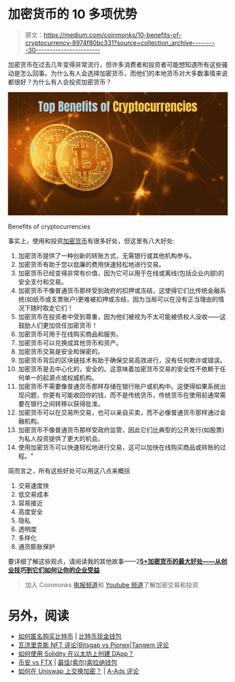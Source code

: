 # 加密货币的 10 多项优势

> 原文：<https://medium.com/coinmonks/10-benefits-of-cryptocurrency-8974f80bc331?source=collection_archive---------30----------------------->

加密货币在过去几年变得非常流行，但许多消费者和投资者可能想知道所有这些骚动是怎么回事。为什么有人会选择加密货币，而他们的本地货币对大多数事情来说都很好？为什么有人会投资加密货币？

![](img/8090e2be35ca1c6a47f174e0c329e9b1.png)

Benefits of cryptocurrencies

事实上，使用和投资[加密货币](https://www.futuretechguru.com/cryptocurrency/)有很多好处，但这里有八大好处:

1.  加密货币提供了一种创新的转账方式，无需银行或其他机构参与。
2.  加密货币有助于您以低廉的费用快速轻松地进行交易。
3.  加密货币已经变得非常有价值，因为它可以用于在线或离线(包括企业内部)的安全支付和交易。
4.  加密货币不像普通货币那样受到政府的扣押或冻结，这使得它们比传统金融系统(如纸币或支票账户)更难被扣押或冻结，因为当局可以在没有正当理由的情况下随时取走它们！
5.  加密货币在投资者中受到尊重，因为他们被视为不太可能被债权人没收——这鼓励人们更加信任加密货币！
6.  加密货币可用于在线购买商品和服务。
7.  加密货币可以兑换成其他货币和资产。
8.  加密货币交易是安全和保密的。
9.  加密货币背后的区块链技术有助于确保交易高效进行，没有任何欺诈或错误。
10.  加密货币是去中心化的，安全的。这意味着加密货币交易的安全性不依赖于任何单一的起源点或权威机构。
11.  加密货币不需要像普通货币那样存储在银行账户或机构中。这使得如果系统出现问题，你更有可能收回你的钱，而不是传统货币，传统货币在使用前通常需要在银行之间转移以获得批准。
12.  加密货币可以在交易所交易，也可以亲自买卖，而不必像普通货币那样通过金融机构。
13.  加密货币不像普通货币那样受政府监管，因此它们比典型的公开发行(如股票)为私人投资提供了更大的机会。
14.  使用加密货币可以快速轻松地进行交易，这可以加快在线购买商品或转账的过程。"

简而言之，所有这些好处可以用这八点来概括

1.  交易速度快
2.  低交易成本
3.  容易接近
4.  高度安全
5.  隐私
6.  透明度
7.  多样化
8.  通货膨胀保护

要详细了解这些观点，请阅读我的其他故事——2[**5+加密货币的最大好处——从创业技巧到它们如何让你的企业受益**](https://www.futuretechguru.com/top-benefits-of-cryptocurrencies/)

> 加入 Coinmonks [电报频道](https://t.me/coincodecap)和 [Youtube 频道](https://www.youtube.com/c/coinmonks/videos)了解加密交易和投资

# 另外，阅读

*   [如何匿名购买比特币](https://coincodecap.com/buy-bitcoin-anonymously) | [比特币现金钱包](https://coincodecap.com/bitcoin-cash-wallets)
*   [瓦济里克斯 NFT 评论](https://coincodecap.com/wazirx-nft-review)|[Bitsgap vs Pionex](https://coincodecap.com/bitsgap-vs-pionex)|[Tangem 评论](https://coincodecap.com/tangem-wallet-review)
*   [如何使用 Solidity 在以太坊上创建 DApp？](https://coincodecap.com/create-a-dapp-on-ethereum-using-solidity)
*   [币安 vs FTX](https://coincodecap.com/binance-vs-ftx) | [最佳(索尔)索拉纳钱包](https://coincodecap.com/solana-wallets)
*   [如何在 Uniswap 上交换加密？](https://coincodecap.com/swap-crypto-on-uniswap) | [A-Ads 评论](https://coincodecap.com/a-ads-review)